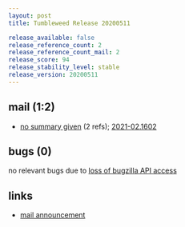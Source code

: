 ```yaml
---
layout: post
title: Tumbleweed Release 20200511

release_available: false
release_reference_count: 2
release_reference_count_mail: 2
release_score: 94
release_stability_level: stable
release_version: 20200511
---
```


## mail (1:2)

- [no summary given](https://github.com/boombatower/tumbleweed-review/issues/10) (2 refs); [2021-02.1602](https://github.com/boombatower/tumbleweed-review/issues/10)

## bugs (0)

<!--more-->

no relevant bugs due to [loss of bugzilla API access](https://bugzilla.opensuse.org/show_bug.cgi?id=1157722)



## links

- [mail announcement](https://github.com/boombatower/tumbleweed-review/issues/10)
